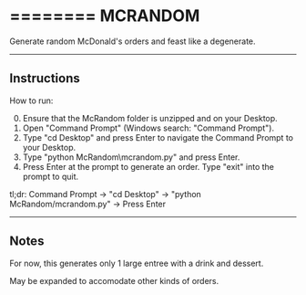 ========
MCRANDOM
========

Generate random McDonald's orders
and feast like a degenerate.

------------
Instructions
------------

How to run:

 0. Ensure that the McRandom folder is unzipped and on your Desktop.
 1. Open "Command Prompt" (Windows search: "Command Prompt").
 2. Type "cd Desktop" and press Enter to navigate the Command Prompt to your Desktop.
 3. Type "python McRandom\mcrandom.py" and press Enter.
 4. Press Enter at the prompt to generate an order. Type "exit" into the prompt to quit.

tl;dr: Command Prompt -> "cd Desktop" -> "python McRandom/mcrandom.py" -> Press Enter

-----
Notes
-----

For now, this generates only 1 large entree with a drink and dessert.

May be expanded to accomodate other kinds of orders.
